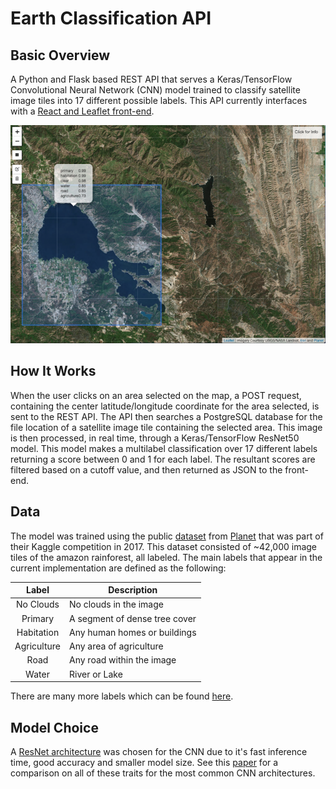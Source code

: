 # Earth Classification API

## Basic Overview

A Python and Flask based REST API that serves a Keras/TensorFlow Convolutional Neural Network (CNN) model
trained to classify satellite image tiles into 17 different possible labels.
This API currently interfaces with a [React and Leaflet front-end](https://github.com/conlamon/varianceEarth).


![Site](https://github.com/conlamon/varianceEarth/blob/master/media/variancearth.png)


## How It Works

When the user clicks on an area selected on the map, a POST request, containing the center latitude/longitude coordinate
for the area selected, is sent to the REST API. The API then searches a PostgreSQL database for the file location of a satellite image tile
containing the selected area. This image is then processed, in real time, through a Keras/TensorFlow ResNet50
model. This model makes a multilabel classification over 17 different labels returning a score between 0 and 1 for each label.
The resultant scores are filtered based on a cutoff value, and then returned as JSON to the front-end.

## Data

The model was trained using the public [dataset](https://www.kaggle.com/c/planet-understanding-the-amazon-from-space/data)
from [Planet](https://api.planet.com.) that was part of their Kaggle competition in 2017.
This dataset consisted of ~42,000 image tiles of the amazon rainforest, all labeled.
The main labels that appear in the current implementation are defined as the following:

| Label       | Description
| :-------------: |-------------|
| No Clouds    | No clouds in the image |
| Primary      | A segment of dense tree cover |
| Habitation | Any human homes or buildings |
| Agriculture | Any area of agriculture |
| Road | Any road within the image |
| Water | River or Lake |

There are many more labels which can be found [here](https://www.kaggle.com/c/planet-understanding-the-amazon-from-space/data).

## Model Choice

A [ResNet architecture](https://arxiv.org/abs/1512.03385) was chosen for the CNN due to it's
fast inference time, good accuracy and smaller model size. See this [paper](https://arxiv.org/pdf/1605.07678.pdf)
for a comparison on all of these traits for the most common CNN architectures.
